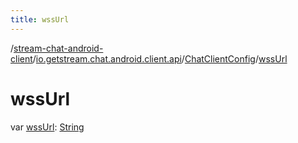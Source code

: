 ```yaml
---
title: wssUrl
---
```

/[stream-chat-android-client](../../index.md)/[io.getstream.chat.android.client.api](../index.md)/[ChatClientConfig](index.md)/[wssUrl](wssUrl.md)  
  
  
  
# wssUrl  
var [wssUrl](wssUrl.md): [String](https://kotlinlang.org/api/latest/jvm/stdlib/kotlin/-string/index.html)
